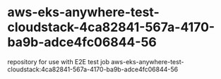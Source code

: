 # aws-eks-anywhere-test-cloudstack-4ca82841-567a-4170-ba9b-adce4fc06844-56
repository for use with E2E test job aws-eks-anywhere-test-cloudstack:4ca82841-567a-4170-ba9b-adce4fc06844-56
